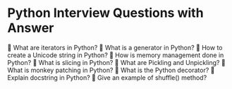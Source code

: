 # Python Interview Questions with Answer

🔹 What are iterators in Python?
🔹 What is a generator in Python?
🔹 How to create a Unicode string in Python?
🔹 How is memory management done in Python?
🔹 What is slicing in Python?
🔹 What are Pickling and Unpickling?
🔹 What is monkey patching in Python?
🔹 What is the Python decorator?
🔹 Explain docstring in Python?
🔹 Give an example of shuffle() method?
